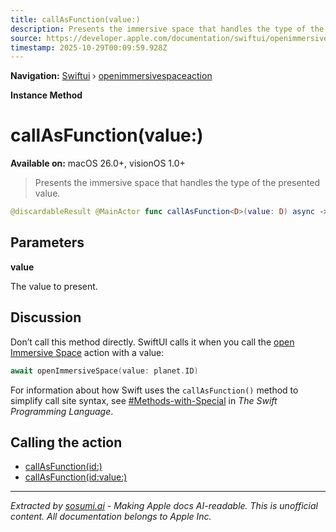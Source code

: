```yaml
---
title: callAsFunction(value:)
description: Presents the immersive space that handles the type of the presented value.
source: https://developer.apple.com/documentation/swiftui/openimmersivespaceaction/callasfunction(value:)
timestamp: 2025-10-29T00:09:59.928Z
---
```


**Navigation:** [Swiftui](/documentation/swiftui) › [openimmersivespaceaction](/documentation/swiftui/openimmersivespaceaction)

**Instance Method**

# callAsFunction(value:)

**Available on:** macOS 26.0+, visionOS 1.0+

> Presents the immersive space that handles the type of the presented value.

```swift
@discardableResult @MainActor func callAsFunction<D>(value: D) async -> OpenImmersiveSpaceAction.Result where D : Decodable, D : Encodable, D : Hashable
```

## Parameters

**value**

The value to present.



## Discussion

Don’t call this method directly. SwiftUI calls it when you call the [open Immersive Space](/documentation/swiftui/environmentvalues/openimmersivespace) action with a value:

```swift
await openImmersiveSpace(value: planet.ID)
```

For information about how Swift uses the `callAsFunction()` method to simplify call site syntax, see [#Methods-with-Special](https://docs.swift.org/swift-book/documentation/the-swift-programming-language/declarations/#Methods-with-Special-Names) in *The Swift Programming Language*.

## Calling the action

- [callAsFunction(id:)](/documentation/swiftui/openimmersivespaceaction/callasfunction(id:))
- [callAsFunction(id:value:)](/documentation/swiftui/openimmersivespaceaction/callasfunction(id:value:))

---

*Extracted by [sosumi.ai](https://sosumi.ai) - Making Apple docs AI-readable.*
*This is unofficial content. All documentation belongs to Apple Inc.*
